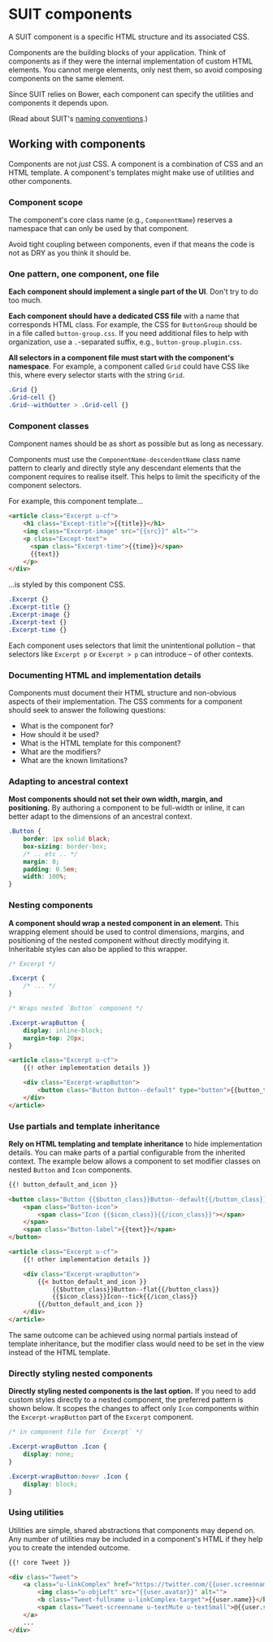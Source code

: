 # SUIT components

A SUIT component is a specific HTML structure and its associated CSS.

Components are the building blocks of your application. Think of components as
if they were the internal implementation of custom HTML elements. You cannot
merge elements, only nest them, so avoid composing components on the same
element.

Since SUIT relies on Bower, each component can specify the utilities and
components it depends upon.

(Read about SUIT's [naming conventions](naming-conventions.md).)


## Working with components

Components are not _just_ CSS. A component is a combination of CSS and an HTML
template. A component's templates might make use of utilities and other
components.

### Component scope

The component's core class name (e.g., `ComponentName`) reserves a namespace
that can only be used by that component.

Avoid tight coupling between components, even if that means the code is not as
DRY as you think it should be.

### One pattern, one component, one file

**Each component should implement a single part of the UI**. Don't try to do
too much.

**Each component should have a dedicated CSS file** with a name that
corresponds HTML class. For example, the CSS for `ButtonGroup` should be in a
file called `button-group.css`. If you need additional files to help with
organization, use a `.`-separated suffix, e.g., `button-group.plugin.css`.

**All selectors in a component file must start with the component's
namespace**. For example, a component called `Grid` could have CSS like this,
where every selector starts with the string `Grid`.

```css
.Grid {}
.Grid-cell {}
.Grid--withGutter > .Grid-cell {}
```

### Component classes

Component names should be as short as possible but as long as necessary.

Components must use the `ComponentName-descendentName` class name pattern to
clearly and directly style any descendant elements that the component requires
to realise itself. This helps to limit the specificity of the component
selectors.

For example, this component template…

```html
<article class="Excerpt u-cf">
    <h1 class="Except-title">{{title}}</h1>
    <img class="Excerpt-image" src="{{src}}" alt="">
    <p class="Except-text">
      <span class="Excerpt-time">{{time}}</span>
      {{text}}
    </p>
</div>
```

…is styled by this component CSS.

```css
.Excerpt {}
.Excerpt-title {}
.Excerpt-image {}
.Excerpt-text {}
.Excerpt-time {}
```

Each component uses selectors that limit the unintentional pollution – that
selectors like `Excerpt p` or `Excerpt > p` can introduce – of other contexts.

### Documenting HTML and implementation details

Components must document their HTML structure and non-obvious aspects of their
implementation. The CSS comments for a component should seek to answer the
following questions:

* What is the component for?
* How should it be used?
* What is the HTML template for this component?
* What are the modifiers?
* What are the known limitations?

### Adapting to ancestral context

**Most components should not set their own width, margin, and positioning.** By
authoring a component to be full-width or inline, it can better adapt to the
dimensions of an ancestral context.

```css
.Button {
    border: 1px solid black;
    box-sizing: border-box;
    /* .. etc .. */
    margin: 0;
    padding: 0.5em;
    width: 100%;
}
```

### Nesting components

**A component should wrap a nested component in an element.** This wrapping
element should be used to control dimensions, margins, and positioning of the
nested component without directly modifying it. Inheritable styles can also be
applied to this wrapper.

```css
/* Excerpt */

.Excerpt {
    /* ... */
}

/* Wraps nested `Button` component */

.Excerpt-wrapButton {
    display: inline-block;
    margin-top: 20px;
}
```

```html
<article class="Excerpt u-cf">
    {{! other implementation details }}

    <div class="Excerpt-wrapButton">
        <button class="Button Button--default" type="button">{{button_text}}</button>
    </div>
</article>
```

### Use partials and template inheritance

**Rely on HTML templating and template inheritance** to hide implementation
details. You can make parts of a partial configurable from the inherited
context. The example below allows a component to set modifier classes on nested
`Button` and `Icon` components.

```html
{{! button_default_and_icon }}

<button class="Button {{$button_class}}Button--default{{/button_class}}" type="button">
    <span class="Button-icon">
        <span class="Icon {{$icon_class}}{{/icon_class}}"></span>
    </span>
    <span class="Button-label">{{text}}</span>
</button>
```

```html
<article class="Excerpt u-cf">
    {{! other implementation details }}

    <div class="Excerpt-wrapButton">
        {{< button_default_and_icon }}
            {{$button_class}}Button--flat{{/button_class}}
            {{$icon_class}}Icon--tick{{/icon_class}}
        {{/button_default_and_icon }}
    </div>
</article>
```

The same outcome can be achieved using normal partials instead of template
inheritance, but the modifier class would need to be set in the view instead of
the HTML template.

### Directly styling nested components

**Directly styling nested components is the last option.** If you need to add
custom styles directly to a nested component, the preferred pattern is shown
below. It scopes the changes to affect only `Icon` components within the
`Excerpt-wrapButton` part of the `Excerpt` component.


```css
/* in component file for `Excerpt` */

.Excerpt-wrapButton .Icon {
    display: none;
}

.Excerpt-wrapButton:hover .Icon {
    display: block;
}
```

### Using utilities

Utilities are simple, shared abstractions that components may depend on. Any
number of utilities may be included in a component's HTML if they help you to
create the intended outcome.

```html
{{! core Tweet }}

<div class="Tweet">
    <a class="u-linkComplex" href="https://twitter.com/{{user.screenname}}">
        <img class="u-objLeft" src="{{user.avatar}}" alt="">
        <b class="Tweet-fullname u-linkComplex-target">{{user.name}}</b>
        <span class="Tweet-screenname u-textMute u-textSmall">@{{user.screenname}}</span>
    </a>
    ...
</div>
```
